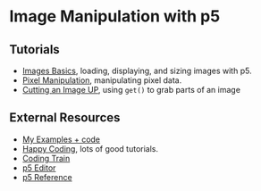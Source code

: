 # Image Manipulation with p5 

## Tutorials 
- [Images Basics](basics.md), loading, displaying, and sizing images with p5.
- [Pixel Manipulation](advanced.md), manipulating pixel data.
- [Cutting an Image UP](split.md), using `get()` to grab parts of an image 

## External Resources
- [My Examples + code](https://awdriggs.github.io/codedImages/)
- [Happy Coding](https://happycoding.io/tutorials/p5js/), lots of good tutorials. 
- [Coding Train](https://thecodingtrain.com/)
- [p5 Editor](https://editor.p5js.org/)
- [p5 Reference](https://p5js.org/reference/)

